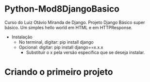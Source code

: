 # Python-Mod8DjangoBasico
Curso do Luiz Otávio Miranda de Django.
Projeto Django Básico super básico. Um simples hello world em HTML e em HTTPResponse.

- Instalação
    - No terminal, digitar: pip install django
    - Opcional: digitar: pip install django==x.x.x
        - Substituir o x pela versão específica que se deseja instalar.

# Criando o primeiro projeto